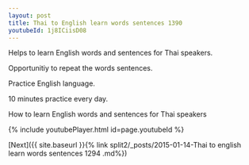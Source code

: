 ```yaml
---
layout: post
title: Thai to English learn words sentences 1390 
youtubeId: 1j8ICiisD08
---
```

 
 
Helps to learn English words and sentences for Thai speakers.

Opportunitiy to repeat the words sentences. 

Practice English language. 
 
10 minutes practice every day. 
 
How to learn English words and sentences for Thai speakers 
 
{% include youtubePlayer.html id=page.youtubeId %}
 
 
[Next]({{ site.baseurl }}{% link  split2/_posts/2015-01-14-Thai to english learn words sentences 1294 .md%})
 
